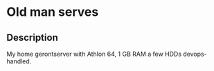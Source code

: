 # Old man serves
## Description
My home gerontserver with Athlon 64, 1 GB RAM a few HDDs devops-handled.
